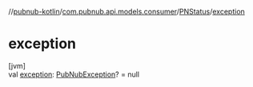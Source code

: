 //[pubnub-kotlin](../../../index.md)/[com.pubnub.api.models.consumer](../index.md)/[PNStatus](index.md)/[exception](exception.md)

# exception

[jvm]\
val [exception](exception.md): [PubNubException](../../com.pubnub.api/-pub-nub-exception/index.md)? = null
